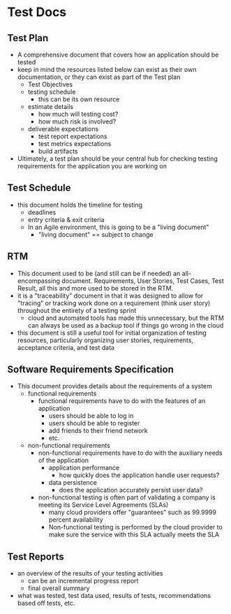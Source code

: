 # Test Docs

## Test Plan
- A comprehensive document that covers how an application should be tested
- keep in mind the resources listed below can exist as their own documentation, or they can exist as part of the Test plan
    - Test Objectives
    - testing schedule
        - this can be its own resource
    - estimate details
        - how much will testing cost?
        - how much risk is involved?
    - deliverable expectations
        - test report expectations
        - test metrics expectations
        - build artifacts
- Ultimately, a test plan should be your central hub for checking testing requirements for the application you are working on

## Test Schedule
- this document holds the timeline for testing
    - deadlines
    - entry criteria & exit criteria
    - In an Agile environment, this is going to be a "living document"
        - "living document" == subject to change

## RTM
- This document used to be (and still can be if needed) an all-encompassing document. Requirements, User Stories, Test Cases, Test Result, all this and more used to be stored in the RTM. 
- it is a "traceability" document in that it was designed to allow for "tracing" or tracking work done on a requirement (think user story) throughout the entirety of a testing sprint
    - cloud and automated tools has made this unnecessary, but the RTM can always be used as a backup tool if things go wrong in the cloud
- this document is still a useful tool for initial organization of testing resources, particularly organizing user stories, requirements, acceptance criteria, and test data

## Software Requirements Specification
- This document provides details about the requirements of a system
    - functional requirements
        - functional requirements have to do with the features of an application
            - users should be able to log in
            - users should be able to register
            - add friends to their friend network
            - etc.
    - non-functional requirements
        - non-functional requirements have to do with the auxiliary needs of the application
            - application performance
                - how quickly does the application handle user requests?
            - data persistence
                - does the application accurately persist user data?
        - non-functional testing is often part of validating a company is meeting its Service Level Agreements (SLAs)
            - many cloud providers offer "guarantees" such as 99.9999 percent availability
            - Non-functional testing is performed by the cloud provider to make sure the service with this SLA actually meets the SLA

## Test Reports
- an overview of the results of your testing activities
    - can be an incremental progress report
    - final overall summary
- what was tested, test data used, results of tests, recommendations based off tests, etc.